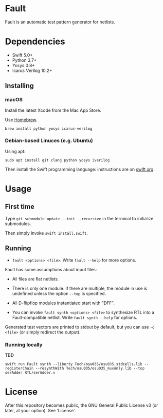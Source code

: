 # Fault
Fault is an automatic test pattern generator for netlists.

# Dependencies
* Swift 5.0+
* Python 3.7+
* Yosys 0.8+
* Icarus Verilog 10.2+

## Installing
### macOS
Install the latest Xcode from the Mac App Store.

Use [Homebrew](https://brew.sh).

`brew install python yosys icarus-verilog`

### Debian-based Linuces (e.g. Ubuntu)
Using apt:

`sudo apt install git clang python yosys iverilog`

Then install the Swift programming language: instructions are on [swift.org](https://swift.org/download/#using-downloads).

# Usage
## First time
Type `git submodule update --init --recursive` in the terminal to initialize submodules.

Then simply invoke `swift install.swift`.

## Running
* `fault <options> <file>`. Write `fault --help` for more options.

Fault has some assumptions about input files:
* All files are flat netlists.
* There is only one module: if there are multiple, the module in use is undefined unless the option `--top` is specified.
* All D-flipflop modules instantiated start with "DFF".

* You can invoke `fault synth <options> <file>` to synthesize RTL into a Fault-compatible netlist. Write `fault synth --help` for options.

Generated test vectors are printed to stdout by default, but you can use `-o <file>` (or simply redirect the output).

### Running locally
TBD

`swift run Fault synth --liberty Tech/osu035/osu035_stdcells.lib --registerChain --resynthWith Tech/osu035/osu035_muxonly.lib --top serAdder RTL/serAdder.v`

# License
After this repository becomes public, the GNU General Public License v3 (or later, at your option). See 'License'.